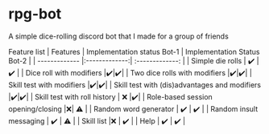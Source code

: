 # rpg-bot
 A simple dice-rolling discord bot that I made for a group of friends

Feature list
| Features        | Implementation status Bot-1  | Implementation Status Bot-2 |
| ------------- |:-------------:| :-------------: |
| Simple die rolls      | :heavy_check_mark: | :heavy_check_mark: |
| Dice roll with modifiers      |:heavy_check_mark:|:heavy_check_mark:|
| Two dice rolls with modifiers      |:heavy_check_mark:|:heavy_check_mark:|
| Skill test with modifiers     |:heavy_check_mark:|:heavy_check_mark:|
| Skill test with (dis)advantages and modifiers   |:heavy_check_mark:|:heavy_check_mark:|
| Skill test with roll history  |   :x:   |:heavy_check_mark:|
| Role-based session opening/closing |:x:| :warning: |
| Random word generator | :heavy_check_mark: | :heavy_check_mark: |
| Random insult messaging | :heavy_check_mark: | :warning: |
| Skill list |:x: | :heavy_check_mark: |
| Help | :heavy_check_mark: | :heavy_check_mark: |

